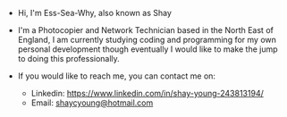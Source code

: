 * Hi, I'm Ess-Sea-Why, also known as Shay
* I'm a Photocopier and Network Technician based in the North East of England, I am currently studying coding and programming for my own personal development though eventually I would like to make the jump to doing this professionally.

* If you would like to reach me, you can contact me on:
  * Linkedin: https://www.linkedin.com/in/shay-young-243813194/
  * Email: shaycyoung@hotmail.com
